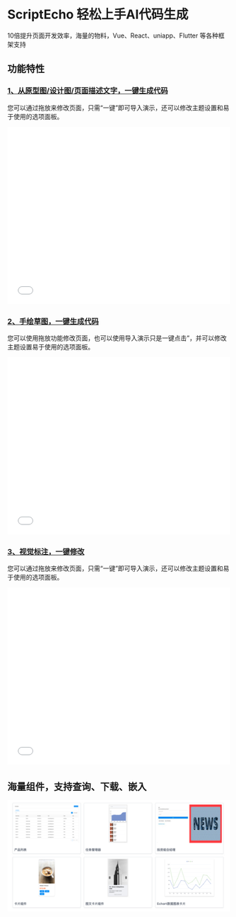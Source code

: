 # ScriptEcho 轻松上手AI代码生成

10倍提升页面开发效率，海量的物料，Vue、React、uniapp、Flutter 等各种框架支持

## 功能特性 

### [1、从原型图/设计图/页面描述文字，一键生成代码](https://player.bilibili.com/player.html?aid=1251591826&bvid=BV1qJ4m1h7EN&cid=1468247396&p=1)

您可以通过拖放来修改页面，只需“一键”即可导入演示，还可以修改主题设置和易于使用的选项面板。
<iframe style="width:100%; height:400px" src="//player.bilibili.com/player.html?aid=1251591826&bvid=BV1qJ4m1h7EN&cid=1468247396&p=1" scrolling="no" border="0" frameborder="no" framespacing="0" allowfullscreen="true"> </iframe>


### [2、手绘草图，一键生成代码](https://player.bilibili.com/player.html?aid=1401676340&bvid=BV1jr421p7E3&cid=1468320447&p=1)

您可以使用拖放功能修改页面，也可以使用导入演示只是一键点击”，并可以修改主题设置易于使用的选项面板。
<iframe style="width:100%; height:400px" src="//player.bilibili.com/player.html?aid=1401676340&bvid=BV1jr421p7E3&cid=1468320447&p=1" scrolling="no" border="0" frameborder="no" framespacing="0" allowfullscreen="true"> </iframe>

### [3、视觉标注，一键修改](https://player.bilibili.com/player.html?aid=1701746623&bvid=BV1rK421x7Gq&cid=1468326441&p=1)

您可以通过拖放来修改页面，只需“一键”即可导入演示，还可以修改主题设置和易于使用的选项面板。
<iframe style="width:100%; height:400px" src="//player.bilibili.com/player.html?aid=1701746623&bvid=BV1rK421x7Gq&cid=1468326441&p=1" scrolling="no" border="0" frameborder="no" framespacing="0" allowfullscreen="true"> </iframe>

## 海量组件，支持查询、下载、嵌入
![](./assets/examples/Web/组件.jpg)

